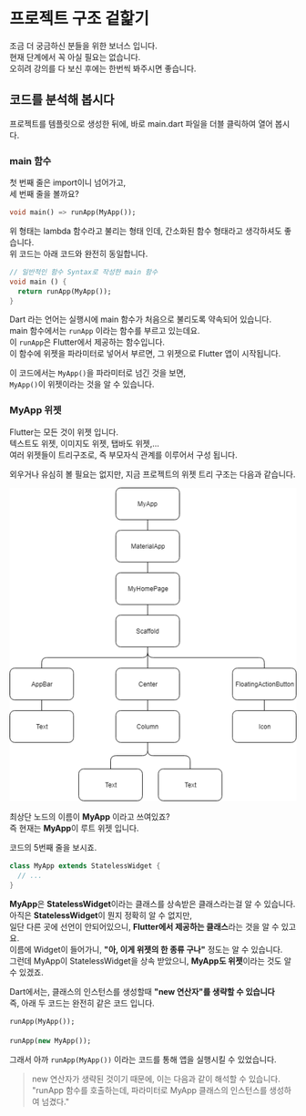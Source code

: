 # 프로젝트 구조 겉핥기
조금 더 궁금하신 분들을 위한 보너스 입니다.  
현재 단계에서 꼭 아실 필요는 없습니다.  
오히려 강의를 다 보신 후에는 한번씩 봐주시면 좋습니다.  

## 코드를 분석해 봅시다
프로젝트를 템플릿으로 생성한 뒤에, 바로 main.dart 파일을 더블 클릭하여 열어 봅시다.  

### main 함수
첫 번째 줄은 import이니 넘어가고,  
세 번째 줄을 볼까요?
``` dart
void main() => runApp(MyApp());
```
위 형태는 lambda 함수라고 불리는 형태 인데, 간소화된 함수 형태라고 생각하셔도 좋습니다.  
위 코드는 아래 코드와 완전히 동일합니다.  
``` dart
// 일반적인 함수 Syntax로 작성한 main 함수
void main () {
  return runApp(MyApp());
}
```
Dart 라는 언어는 실행시에 main 함수가 처음으로 불리도록 약속되어 있습니다.  
main 함수에서는 `runApp` 이라는 함수를 부르고 있는데요.  
이 `runApp`은 Flutter에서 제공하는 함수입니다.  
이 함수에 위젯을 파라미터로 넣어서 부르면, 그 위젯으로 Flutter 앱이 시작됩니다.  

이 코드에서는 `MyApp()`을 파라미터로 넘긴 것을 보면,  
`MyApp()`이 위젯이라는 것을 알 수 있습니다.  

### MyApp 위젯
Flutter는 모든 것이 위젯 입니다.  
텍스트도 위젯, 이미지도 위젯, 탭바도 위젯,...  
여러 위젯들이 트리구조로, 즉 부모자식 관계를 이루어서 구성 됩니다.  

외우거나 유심히 볼 필요는 없지만, 지금 프로젝트의 위젯 트리 구조는 다음과 같습니다.  

![helloworld-widget-tree](images/helloworld-widget-tree.png)  

최상단 노드의 이름이 **MyApp** 이라고 쓰여있죠?  
즉 현재는 **MyApp**이 루트 위젯 입니다.  

코드의 5번째 줄을 보시죠.  
``` dart
class MyApp extends StatelessWidget {
  // ...
}
```
**MyApp**은 **StatelessWidget**이라는 클래스를 상속받은 클래스라는걸 알 수 있습니다.  
아직은 **StatelessWidget**이 뭔지 정확히 알 수 없지만,  
일단 다른 곳에 선언이 안되어있으니, **Flutter에서 제공하는 클래스**라는 것을 알 수 있고요.  
이름에 Widget이 들어가니, **"아, 이게 위젯의 한 종류 구나"** 정도는 알 수 있습니다.  
그런데 MyApp이 StatelessWidget을 상속 받았으니, **MyApp도 위젯**이라는 것도 알 수 있겠죠.  

Dart에서는, 클래스의 인스턴스를 생성할때 **"new 연산자"를 생략할 수 있습니다**  
즉, 아래 두 코드는 완전히 같은 코드 입니다.
``` dart
runApp(MyApp());

runApp(new MyApp());
```

그래서 아까 `runApp(MyApp())` 이라는 코드를 통해 앱을 실행시킬 수 있었습니다.  
> new 연산자가 생략된 것이기 때문에, 이는 다음과 같이 해석할 수 있습니다.  
> "runApp 함수를 호출하는데, 파라미터로 MyApp 클래스의 인스턴스를 생성하여 넘겼다."  
